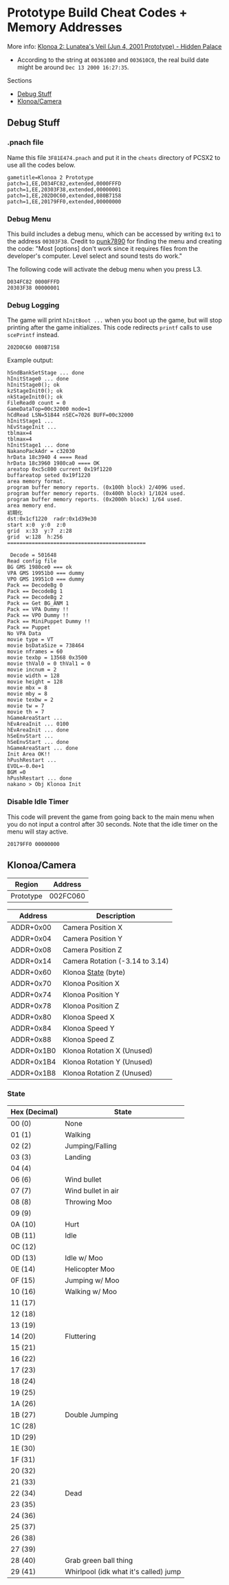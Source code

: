 # Prototype Build Cheat Codes + Memory Addresses
More info: [Klonoa 2: Lunatea's Veil (Jun 4, 2001 Prototype) - Hidden Palace](https://hiddenpalace.org/Klonoa_2:_Lunatea%27s_Veil_(Jun_4,_2001_prototype))
* According to the string at `003610B0` and `003610C0`, the real build date might be around `Dec 13 2000 16:27:35`.

Sections
* [Debug Stuff](https://github.com/evilarceus/klonoa2-stuff/blob/main/docs/prototype-codes.md#debug-stuff)
* [Klonoa/Camera](https://github.com/evilarceus/klonoa2-stuff/blob/main/docs/prototype-codes.md#klonoacamera)

## Debug Stuff
### .pnach file
Name this file `3F81E474.pnach` and put it in the `cheats` directory of PCSX2 to use all the codes below.
```
gametitle=Klonoa 2 Prototype
patch=1,EE,D034FC82,extended,0000FFFD
patch=1,EE,20303F38,extended,00000001
patch=1,EE,202D0C60,extended,080B7158
patch=1,EE,20179FF0,extended,00000000
```

### Debug Menu
This build includes a debug menu, which can be accessed by writing `0x1` to the address `00303F38`. Credit to [punk7890](https://twitter.com/punk_7890/status/1206743316995297280) for finding the menu and creating the code: "Most [options] don't work since it requires files from the developer's computer. Level select and sound tests do work."

The following code will activate the debug menu when you press L3.
```
D034FC82 0000FFFD
20303F38 00000001
```
### Debug Logging
The game will print `hInitBoot ...` when you boot up the game, but will stop printing after the game initializes. This code redirects `printf` calls to use `scePrintf` instead.
```
202D0C60 080B7158
```
Example output:
```
hSndBankSetStage ... done
hInitStage0 ... done
hInitStage0(); ok
kzStageInit0(); ok
nkStageInit0(); ok
FileRead0 count = 0
GameDataTop=00c32000 mode=1
hCdRead LSN=51844 nSEC=7026 BUFF=00c32000
hInitStage1 ...
hEvStageInit ...
tblmax=4
tblmax=4
hInitStage1 ... done
NakanoPackAdr = c32030
hrData 18c3940 4 ==== Read
hrData 18c3960 1980ca0 ==== OK
areatop 0xc5c800 current 0x19f1220
buffareatop seted 0x19f1220
area memory format.
program buffer memory reports. (0x100h block) 2/4096 used.
program buffer memory reports. (0x400h block) 1/1024 used.
program buffer memory reports. (0x2000h block) 1/64 used.
area memory end.
初期化
dst:0x1cf1220  radr:0x1d39e30
start x:0  y:0  z:0
grid  x:33  y:7  z:28
grid  w:128  h:256  
=============================================

 Decode = 501648
Read config file
BG GMS 1980ce0 === ok
VPA GMS 19951b0 === dummy
VPO GMS 19951c0 === dummy
Pack == DecodeBg 0
Pack == DecodeBg 1
Pack == DecodeBg 2
Pack == Get BG_ANM 1
Pack == VPA Dummy !!
Pack == VPO Dummy !!
Pack == MiniPuppet Dummy !!
Pack == Puppet
No VPA Data
movie type = VT
movie bsDataSize = 738464
movie nframes = 60
movie texbp = 13568 0x3500
movie thVal0 = 0 thVal1 = 0
movie incnum = 2
movie width = 128
movie height = 128
movie mbx = 8
movie mby = 8
movie texbw = 2
movie tw = 7
movie th = 7
hGameAreaStart ...
hEvAreaInit ... 0100
hEvAreaInit ... done
hSeEnvStart ...
hSeEnvStart ... done
hGameAreaStart ... done
Init Area OK!!
hPushRestart ...
EVOL=-0.0e+1
BGM =0
hPushRestart ... done
nakano > Obj Klonoa Init
```

### Disable Idle Timer
This code will prevent the game from going back to the main menu when you do not input a control after 30 seconds. Note that the idle timer on the menu will stay active.
```
20179FF0 00000000
```

## Klonoa/Camera
| Region    | Address  |
|-----------|----------|
| Prototype | 002FC060 |

| Address    | Description                     |
|------------|---------------------------------|
| ADDR+0x00  | Camera Position X               |
| ADDR+0x04  | Camera Position Y               |
| ADDR+0x08  | Camera Position Z               |
| ADDR+0x14  | Camera Rotation (-3.14 to 3.14) |
| ADDR+0x60  | Klonoa [State](https://github.com/evilarceus/klonoa2-stuff#state) (byte)             |
| ADDR+0x70  | Klonoa Position X               |
| ADDR+0x74  | Klonoa Position Y               |
| ADDR+0x78  | Klonoa Position Z               |
| ADDR+0x80  | Klonoa Speed X                  |
| ADDR+0x84  | Klonoa Speed Y                  |
| ADDR+0x88  | Klonoa Speed Z                  |
| ADDR+0x1B0 | Klonoa Rotation X (Unused)      |
| ADDR+0x1B4 | Klonoa Rotation Y (Unused)      |
| ADDR+0x1B8 | Klonoa Rotation Z (Unused)      |

### State
| Hex (Decimal) | State                                 |
|---------------|---------------------------------------|
| 00 (0)        | None                                  |
| 01 (1)        | Walking                               |
| 02 (2)        | Jumping/Falling                       |
| 03 (3)        | Landing                               |
| 04 (4)        |                                       |
| 06 (6)        | Wind bullet                           |
| 07 (7)        | Wind bullet in air                    |
| 08 (8)        | Throwing Moo                          |
| 09 (9)        |                                       |
| 0A (10)       | Hurt                                  |
| 0B (11)       | Idle                                  |
| 0C (12)       |                                       |
| 0D (13)       | Idle w/ Moo                           |
| 0E (14)       | Helicopter Moo                        |
| 0F (15)       | Jumping w/ Moo                        |
| 10 (16)       | Walking w/ Moo                        |
| 11 (17)       |                                       |
| 12 (18)       |                                       |
| 13 (19)       |                                       |
| 14 (20)       | Fluttering                            |
| 15 (21)       |                                       |
| 16 (22)       |                                       |
| 17 (23)       |                                       |
| 18 (24)       |                                       |
| 19 (25)       |                                       |
| 1A (26)       |                                       |
| 1B (27)       | Double Jumping                        |
| 1C (28)       |                                       |
| 1D (29)       |                                       |
| 1E (30)       |                                       |
| 1F (31)       |                                       |
| 20 (32)       |                                       |
| 21 (33)       |                                       |
| 22 (34)       | Dead                                  |
| 23 (35)       |                                       |
| 24 (36)       |                                       |
| 25 (37)       |                                       |
| 26 (38)       |                                       |
| 27 (39)       |                                       |
| 28 (40)       | Grab green ball thing                 |
| 29 (41)       | Whirlpool (idk what it's called) jump |
